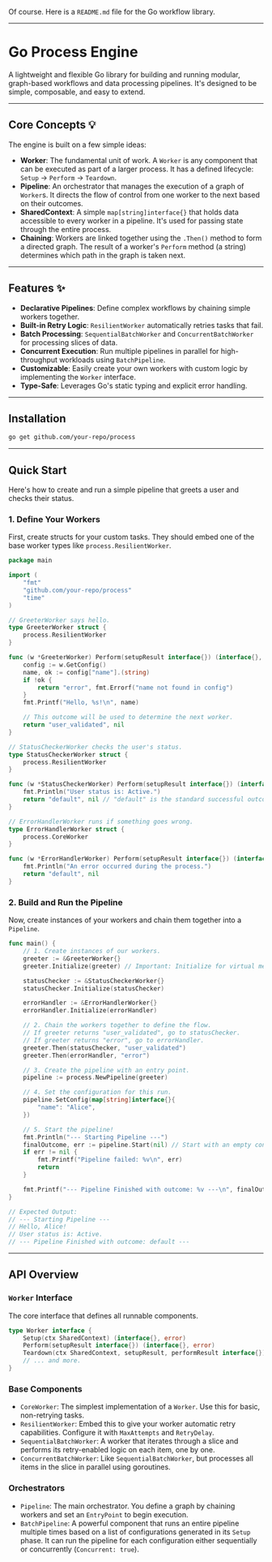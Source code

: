 Of course. Here is a `README.md` file for the Go workflow library.

-----

# Go Process Engine

[](https://www.google.com/search?q=https://goreportcard.com/report/github.com/your-repo/process)
[](https://www.google.com/search?q=https://godoc.org/github.com/your-repo/process)
[](https://www.google.com/search?q=LICENSE)

A lightweight and flexible Go library for building and running modular, graph-based workflows and data processing pipelines. It's designed to be simple, composable, and easy to extend.

-----

## Core Concepts 💡

The engine is built on a few simple ideas:

  * **Worker**: The fundamental unit of work. A `Worker` is any component that can be executed as part of a larger process. It has a defined lifecycle: `Setup` -\> `Perform` -\> `Teardown`.
  * **Pipeline**: An orchestrator that manages the execution of a graph of `Worker`s. It directs the flow of control from one worker to the next based on their outcomes.
  * **SharedContext**: A simple `map[string]interface{}` that holds data accessible to every worker in a pipeline. It's used for passing state through the entire process.
  * **Chaining**: Workers are linked together using the `.Then()` method to form a directed graph. The result of a worker's `Perform` method (a string) determines which path in the graph is taken next.

-----

## Features ✨

  * **Declarative Pipelines**: Define complex workflows by chaining simple workers together.
  * **Built-in Retry Logic**: `ResilientWorker` automatically retries tasks that fail.
  * **Batch Processing**: `SequentialBatchWorker` and `ConcurrentBatchWorker` for processing slices of data.
  * **Concurrent Execution**: Run multiple pipelines in parallel for high-throughput workloads using `BatchPipeline`.
  * **Customizable**: Easily create your own workers with custom logic by implementing the `Worker` interface.
  * **Type-Safe**: Leverages Go's static typing and explicit error handling.

-----

## Installation

```sh
go get github.com/your-repo/process
```

-----

## Quick Start

Here's how to create and run a simple pipeline that greets a user and checks their status.

### 1\. Define Your Workers

First, create structs for your custom tasks. They should embed one of the base worker types like `process.ResilientWorker`.

```go
package main

import (
	"fmt"
	"github.com/your-repo/process"
	"time"
)

// GreeterWorker says hello.
type GreeterWorker struct {
	process.ResilientWorker
}

func (w *GreeterWorker) Perform(setupResult interface{}) (interface{}, error) {
	config := w.GetConfig()
	name, ok := config["name"].(string)
	if !ok {
		return "error", fmt.Errorf("name not found in config")
	}
	fmt.Printf("Hello, %s!\n", name)

	// This outcome will be used to determine the next worker.
	return "user_validated", nil
}

// StatusCheckerWorker checks the user's status.
type StatusCheckerWorker struct {
	process.ResilientWorker
}

func (w *StatusCheckerWorker) Perform(setupResult interface{}) (interface{}, error) {
	fmt.Println("User status is: Active.")
	return "default", nil // "default" is the standard successful outcome.
}

// ErrorHandlerWorker runs if something goes wrong.
type ErrorHandlerWorker struct {
	process.CoreWorker
}

func (w *ErrorHandlerWorker) Perform(setupResult interface{}) (interface{}, error) {
	fmt.Println("An error occurred during the process.")
	return "default", nil
}
```

### 2\. Build and Run the Pipeline

Now, create instances of your workers and chain them together into a `Pipeline`.

```go
func main() {
	// 1. Create instances of our workers.
	greeter := &GreeterWorker{}
	greeter.Initialize(greeter) // Important: Initialize for virtual methods.

	statusChecker := &StatusCheckerWorker{}
	statusChecker.Initialize(statusChecker)

	errorHandler := &ErrorHandlerWorker{}
	errorHandler.Initialize(errorHandler)

	// 2. Chain the workers together to define the flow.
	// If greeter returns "user_validated", go to statusChecker.
	// If greeter returns "error", go to errorHandler.
	greeter.Then(statusChecker, "user_validated")
	greeter.Then(errorHandler, "error")

	// 3. Create the pipeline with an entry point.
	pipeline := process.NewPipeline(greeter)

	// 4. Set the configuration for this run.
	pipeline.SetConfig(map[string]interface{}{
		"name": "Alice",
	})

	// 5. Start the pipeline!
	fmt.Println("--- Starting Pipeline ---")
	finalOutcome, err := pipeline.Start(nil) // Start with an empty context.
	if err != nil {
		fmt.Printf("Pipeline failed: %v\n", err)
		return
	}

	fmt.Printf("--- Pipeline Finished with outcome: %v ---\n", finalOutcome)
}

// Expected Output:
// --- Starting Pipeline ---
// Hello, Alice!
// User status is: Active.
// --- Pipeline Finished with outcome: default ---
```

-----

## API Overview

### `Worker` Interface

The core interface that defines all runnable components.

```go
type Worker interface {
    Setup(ctx SharedContext) (interface{}, error)
    Perform(setupResult interface{}) (interface{}, error)
    Teardown(ctx SharedContext, setupResult, performResult interface{}) (interface{}, error)
    // ... and more.
}
```

### Base Components

  * `CoreWorker`: The simplest implementation of a `Worker`. Use this for basic, non-retrying tasks.
  * `ResilientWorker`: Embed this to give your worker automatic retry capabilities. Configure it with `MaxAttempts` and `RetryDelay`.
  * `SequentialBatchWorker`: A worker that iterates through a slice and performs its retry-enabled logic on each item, one by one.
  * `ConcurrentBatchWorker`: Like `SequentialBatchWorker`, but processes all items in the slice in parallel using goroutines.

### Orchestrators

  * `Pipeline`: The main orchestrator. You define a graph by chaining workers and set an `EntryPoint` to begin execution.
  * `BatchPipeline`: A powerful component that runs an entire pipeline multiple times based on a list of configurations generated in its `Setup` phase. It can run the pipeline for each configuration either sequentially or concurrently (`Concurrent: true`).
